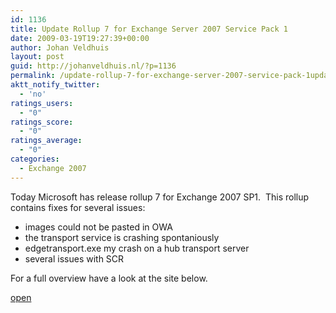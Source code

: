 ```yaml
---
id: 1136
title: Update Rollup 7 for Exchange Server 2007 Service Pack 1
date: 2009-03-19T19:27:39+00:00
author: Johan Veldhuis
layout: post
guid: http://johanveldhuis.nl/?p=1136
permalink: /update-rollup-7-for-exchange-server-2007-service-pack-1update-rollup-7-for-exchange-server-2007-service-pack-1/
aktt_notify_twitter:
  - 'no'
ratings_users:
  - "0"
ratings_score:
  - "0"
ratings_average:
  - "0"
categories:
  - Exchange 2007
---
```

Today Microsoft has release rollup 7 for Exchange 2007 SP1.  This rollup contains fixes for several issues:

  * images could not be pasted in OWA
  * the transport service is crashing spontaniously
  * edgetransport.exe my crash on a hub transport server
  * several issues with SCR

For a full overview have a look at the site below.

<a href="http://support.microsoft.com/kb/960384" target="_blank">open</a>
